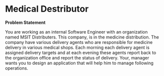 # Medical Destributor
**Problem Statement**

You are working as an internal Software Engineer with an organization named MSIT Distributers. This company, is in the medicine distribution. The company have various delivery agents who are responsible for medicine delivery in various medical shops. Each morning each delivery agent is assigned delivery targets and at each evening these agents report back to the organization office and report the status of delivery. Your, manager wants you to design an application that will help him to manage following operations.
